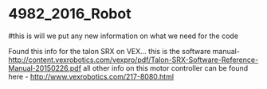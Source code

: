 # 4982_2016_Robot
#this is will we put any new information on what we need for the code





Found this info for the talon SRX on VEX...
this is the software manual- http://content.vexrobotics.com/vexpro/pdf/Talon-SRX-Software-Reference-Manual-20150226.pdf
all other info on this motor controller can be found here - http://www.vexrobotics.com/217-8080.html
